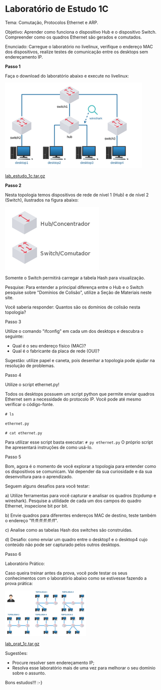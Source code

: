 # Laboratório de Estudo 1C

Tema: Comutação, Protocolos Ethernet e ARP.

Objetivo:
Aprender como funciona o dispositivo Hub e o dispositivo Switch. Compreender como os quadros Ethernet são gerados e comutados.

Enunciado:
Carregue o laboratório no livelinux, verifique o endereço MAC dos dispositivos, realize testes de comunicação entre os desktops sem endereçamento IP.

**Passo 1**

Faça o download do laboratório abaixo e execute no livelinux: 

![](./lab_estudo_1c.png)

[lab_estudo_1c.tar.gz](./lab_estudo_1c.tar.gz)

**Passo 2**

Nesta topologia temos dispositivos de rede de nível 1 (Hub) e de nível 2 (Switch), ilustrados na figura abaixo: 

![](./lab_estudo_1c_2.png)

Somente o Switch permitirá carregar a tabela Hash para visualização.

Pesquise:
Para entender a principal diferença entre o Hub e o Switch pesquise sobre "Domínios de Colisão", utilize a Seção de Materiais neste site.

Você saberia responder:
Quantos são os domínios de colisão nesta topologia? 

Passo 3

Utilize o comando "ifconfig" em cada um dos desktops e descubra o seguinte:

- Qual é o seu endereço físico (MAC)?
- Qual é o fabricante da placa de rede (OUI)?

Sugestão: utilize papel e caneta, pois desenhar a topologia pode ajudar na resolução de problemas.

Passo 4

Utilize o script ethernet.py!

Todos os desktops possuem um script python que permite enviar quadros Ethernet sem a necessidade do protocolo IP. Você pode até mesmo verificar o código-fonte.

`# ls`

`ethernet.py`

`# cat ethernet.py`

Para utilizar esse script basta executar:
`# py ethernet.py`
O próprio script lhe apresentará instruções de como usá-lo.

Passo 5

Bom, agora é o momento de você explorar a topologia para entender como os dispositivos se comunicam. Vai depender da sua curiosidade e da sua desenvoltura para o aprendizado.

Seguem alguns desafios para você testar:

a) Utilize ferramentas para você capturar e analisar os quadros (tcpdump e wireshark). Pesquise a utilidade de cada um dos campos do quadro Ethernet, inspecione bit por bit.

b) Envie quadros para diferentes endereços MAC de destino, teste também o endereço "ff:ff:ff:ff:ff:ff".

c) Analise como as tabelas Hash dos switches são construídas.

d) Desafio: como enviar um quadro entre o desktop1 e o desktop4 cujo conteúdo não pode ser capturado pelos outros desktops.

Passo 6

Laboratório Prático:

Caso queira treinar antes da prova, você pode testar os seus conhecimentos com o laboratório abaixo como se estivesse fazendo a prova prática: 

![](./lab_prat_1c.png)

[lab_prat_1c.tar.gz](./lab_prat_1c.tar.gz)

Sugestões:
- Procure resolver sem endereçamento IP;
- Resolva esse laboratório mais de uma vez para melhorar o seu domínio sobre o assunto. 

Bons estudos!!! :-}


